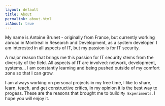 ```yaml
---
layout: default
title: About
permalink: about.html
isAbout: true
---
```


My name is Antoine Brunet - originally from France, but currently working abroad in Montreal in Research and Development, as a system developer. I am interested in all  aspects of IT, but my passion is for IT security.

A major reason that brings me this passion for IT security stems from the diversity of the field. All aspects of IT are involved: network, development, systems… I am constantly learning and being pushed outside of my comfort zone so that I can grow.

I am always working on personal projects in my free time, I like to share, learn, teach, and get constructive critics, in my opinion it is the best way to progess. These are the reasons that brought me to build `My Experiments`. I hope you will enjoy it.
